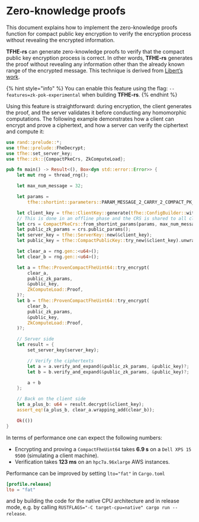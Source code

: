 # Zero-knowledge proofs

This document explains how to implement the zero-knowledge proofs function for compact public key encryption to verify the encryption process without revealing the encrypted information.

**TFHE-rs** can generate zero-knowledge proofs to verify that the compact public key encryption process is correct. In other words, **TFHE-rs** generates the proof without revealing any information other than the already known range of the encrypted message. This technique is derived from [Libert’s work](https://eprint.iacr.org/2023/800).

{% hint style="info" %}
You can enable this feature using the flag: `--features=zk-pok-experimental` when building **TFHE-rs**.
{% endhint %}

Using this feature is straightforward: during encryption, the client generates the proof, and the server validates it before conducting any homomorphic computations. The following example demonstrates how a client can encrypt and prove a ciphertext, and how a server can verify the ciphertext and compute it:

```rust
use rand::prelude::*;
use tfhe::prelude::FheDecrypt;
use tfhe::set_server_key;
use tfhe::zk::{CompactPkeCrs, ZkComputeLoad};

pub fn main() -> Result<(), Box<dyn std::error::Error>> {
    let mut rng = thread_rng();

    let max_num_message = 32;

    let params =
        tfhe::shortint::parameters::PARAM_MESSAGE_2_CARRY_2_COMPACT_PK_KS_PBS_TUNIFORM_2M40;

    let client_key = tfhe::ClientKey::generate(tfhe::ConfigBuilder::with_custom_parameters(params, None));
    // This is done in an offline phase and the CRS is shared to all clients and the server
    let crs = CompactPkeCrs::from_shortint_params(params, max_num_message).unwrap();
    let public_zk_params = crs.public_params();
    let server_key = tfhe::ServerKey::new(&client_key);
    let public_key = tfhe::CompactPublicKey::try_new(&client_key).unwrap();

    let clear_a = rng.gen::<u64>();
    let clear_b = rng.gen::<u64>();

    let a = tfhe::ProvenCompactFheUint64::try_encrypt(
        clear_a,
        public_zk_params,
        &public_key,
        ZkComputeLoad::Proof,
    )?;
    let b = tfhe::ProvenCompactFheUint64::try_encrypt(
        clear_b,
        public_zk_params,
        &public_key,
        ZkComputeLoad::Proof,
    )?;

    // Server side
    let result = {
        set_server_key(server_key);

        // Verify the ciphertexts
        let a = a.verify_and_expand(&public_zk_params, &public_key)?;
        let b = b.verify_and_expand(&public_zk_params, &public_key)?;

        a + b
    };

    // Back on the client side
    let a_plus_b: u64 = result.decrypt(&client_key);
    assert_eq!(a_plus_b, clear_a.wrapping_add(clear_b));

    Ok(())
}
```

In terms of performance one can expect the following numbers:

* Encrypting and proving a `CompactFheUint64` takes **6.9 s** on a `Dell XPS 15 9500` (simulating a client machine).
* Verification takes **123 ms** on an `hpc7a.96xlarge` AWS instances.

Performance can be improved by setting `lto="fat"` in `Cargo.toml`
```toml
[profile.release]
lto = "fat"
```
and by building the code for the native CPU architecture and in release mode, e.g. by calling `RUSTFLAGS="-C target-cpu=native" cargo run --release`.
